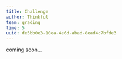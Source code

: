 ```yaml
---
title: Challenge
author: Thinkful
team: grading
time: 5
uuid: de5bb0e3-10ea-4e6d-abad-8ead4c7bfde3
---
```


coming soon...
